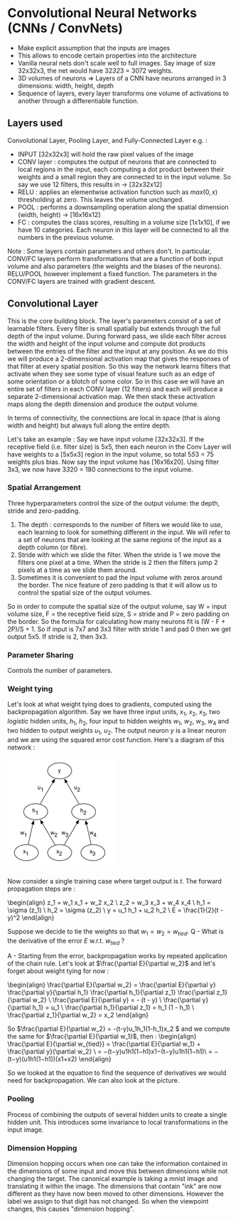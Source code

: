 # Convolutional Neural Networks (CNNs / ConvNets)
- Make explicit assumption that the inputs are images
- This allows to encode certain properties into the architecture
- Vanilla neural nets don't scale well to full images. Say image of size 32x32x3, the net would have 32*32*3 = 3072 weights.
- 3D volumes of neurons => Layers of a CNN have neurons arranged in 3 dimensions: width, height, depth
- Sequence of layers, every layer transforms one volume of activations to another through a differentiable function.


## Layers used
Convolutional Layer, Pooling Layer, and Fully-Connected Layer
e.g. :
- INPUT [32x32x3] will hold the raw pixel values of the image
- CONV layer : computes the output of neurons that are connected to local regions in the input, each computing a dot product between their weights and a small region they are connected to in the input volume. So say we use 12 filters, this results in -> [32x32x12]
- RELU : applies an elementwise activation function such as $max(0,x)$ thresholding at zero. This leaves the volume unchanged.
- POOL : performs a downsampling operation along the spatial dimension (width, height) -> [16x16x12]
- FC : computes the class scores, resulting in a volume size [1x1x10], if we have 10 categories. Each neuron in this layer will be connected to all the numbers in the previous volume.


Note : Some layers contain parameters and others don't. In particular, CONV/FC layers perform transformations that are a function of both input volume and also parameters (the weights and the biases of the neurons). RELU/POOL however implement a fixed function.
The parameters in the CONV/FC layers are trained with gradient descent.


## Convolutional Layer
This is the core building block. The layer's parameters consist of a set of learnable filters. Every filter is small spatially but extends through the full depth of the input volume. During forward pass, we slide each filter across the width and height of the input volume and compute dot products between the entries of the filter and the input at any position. As we do this we will produce a 2-dimensional activation map that gives the responses of that filter at every spatial position. So this way the network learns filters that activate when they see some type of visual feature such as an edge of some orientation or a blotch of some color. So in this case we will have an entire set of filters in each CONV layer (12 filters) and each will produce a separate 2-dimensional activation map. We then stack these activation maps along the depth dimension and produce the output volume.

In terms of connectivity, the connections are local in space (that is along width and height) but always full along the entire depth.

Let's take an example : Say we have input volume [32x32x3]. If the receptive field (i.e. filter size) is 5x5, then each neuron in the Conv Layer will have weights to a [5x5x3] region in the input volume, so total 5*5*3 = 75 weights plus bias.
Now say the input volume has [16x16x20]. Using filter 3x3, we now have 3*3*20 = 180 connections to the input volume.

### Spatial Arrangement
Three hyperparameters control the size of the output volume: the depth, stride and zero-padding.
1. The depth : corresponds to the number of filters we would like to use, each learning to look for something different in the input. We will refer to a set of neurons that are looking at the same regions of the input as a depth column (or fibre).
2. Stride with which we slide the filter. When the stride is 1 we move the filters one pixel at a time. When the stride is 2 then the filters jump 2 pixels at a time as we slide them around.
3. Sometimes it is convenient to pad the input volume with zeros around the border. The nice feature of zero padding is that it will allow us to control the spatial size of the output volumes.

So in order to compute the spatial size of the output volume, say W = input volume size, F = the receptive field size, S = stride and P = zero padding on the border. So the formula for calculating how many neurons fit is (W - F + 2P)/S + 1.
So if input is 7x7 and 3x3 filter with stride 1 and pad 0 then we get output 5x5. If stride is 2, then 3x3.

### Parameter Sharing
Controls the number of parameters.

### Weight tying

Let's look at what weight tying does to gradients, computed using the backpropagation algorithm. Say we have three input units, $x_1$, $x_2$, $x_3$, two $logistic$ hidden units, $h_1$, $h_2$, four input to hidden weights $w_1$, $w_2$, 
$w_3$, $w_4$ and two hidden to output weights $u_1$, $u_2$. The output neuron $y$ is a linear neuron and we are using the squared error cost function.
Here's a diagram of this network : 

![Simple Network](images/samplNet.png)

Now consider a single training case where target output is $t$. The forward propagation steps are :


\begin{align}
    z_1 = w_1 x_1 + w_2 x_2 \\
    z_2 = w_3 x_3 + w_4 x_4 \\
    h_1 = \sigma (z_1) \\
    h_2 = \sigma (z_2) \\
    y = u_1 h_1 + u_2 h_2 \\
    E = \frac{1}{2}(t - y)^2
\end{align}

Suppose we decide to tie the weights so that $w_1 = w_2 =w_{tied}$. 
Q - What is the derivative of the error $E$  w.r.t. $w_{tied}$ ?

A - Starting from the error, backpropagation works by repeated application of the chain rule. Let's look at $\frac{\partial E}{\partial w_2}$ and let's forget about weight tying for now :

\begin{align}
    \frac{\partial E}{\partial w_2} = \frac{\partial E}{\partial y} \frac{\partial y}{\partial h_1} \frac{\partial h_1}{\partial z_1} \frac{\partial z_1}{\partial w_2} \\
    \frac{\partial E}{\partial y} = - (t - y) \\
    \frac{\partial y}{\partial h_1} = u_1 \\
    \frac{\partial h_1}{\partial z_1} = h_1 (1 - h_1) \\
    \frac{\partial z_1}{\partial w_2} = x_2
\end{align}

So  $\frac{\partial E}{\partial w_2}  = -(t-y)u_1h_1(1-h_1)x_2 $ and we compute the same for $\frac{\partial E}{\partial w_1}$, then :
\begin{align}
    \frac{\partial E}{\partial w_{tied}} = \frac{\partial E}{\partial w_1} + \frac{\partial y}{\partial w_2} \\
    = −(t−y)u1h1(1−h1)x1−(t−y)u1h1(1−h1)\\
    = −(t−y)(u1h1(1−h1))(x1+x2)
\end{align}

So we looked at the equation to find the sequence of derivatives we would need for backpropagation. We can also look at the picture.


### Pooling
Process of combining the outputs of several hidden units to create a single hidden unit. This introduces some invariance to local transformations in the input image.

### Dimension Hopping
Dimension hopping occurs when one can take the information contained in the dimensions of some input and move this between dimensions while not changing the target. The canonical example is taking a mnist image and translating it within the image. The dimensions that contain "ink" are now different as they have now been moved to other dimensions. However the label we assign to that digit has not changed. So when the viewpoint changes, this causes "dimension hopping".






